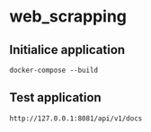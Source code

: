 # web_scrapping

## Initialice application
```
docker-compose --build
```
## Test application

```
http://127.0.0.1:8081/api/v1/docs
```